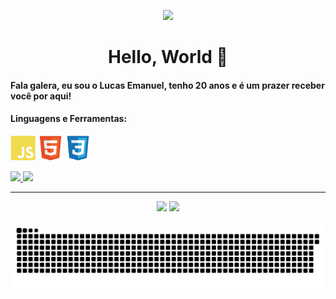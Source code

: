 <p align="center">
  <img height="300px" src="https://media.giphy.com/media/FRWqO0naQunmERUJhS/giphy.gif">
</p>
<h1 align="center">Hello, World 🚀</h1>

#### Fala galera, eu sou o Lucas Emanuel, tenho 20 anos e é um prazer receber você por aqui!<br>

#### Linguagens e Ferramentas:
<div style="display: inline_block">
  <img align="center" alt="JS" height="40" width="40" src="https://raw.githubusercontent.com/devicons/devicon/master/icons/javascript/javascript-plain.svg">
  <img align="center" alt="HTML5" height="40" width="40" src="https://raw.githubusercontent.com/devicons/devicon/master/icons/html5/html5-original.svg">
  <img align="center" alt="CSS3" height="40" width="40" src="https://raw.githubusercontent.com/devicons/devicon/master/icons/css3/css3-original.svg">
</div><br>

<div>
  <a href="https://github.com/lucasemanuelms">
  <img height="150em" src="https://github-readme-stats.vercel.app/api?username=lucasemanuelms&show_icons=true&theme=radical"/>
  <img height="150em" src="https://github-readme-stats.vercel.app/api/top-langs/?username=lucasemanuelms&layout=compact&theme=radical"/>
</div>
  
---
<div align="center">
  <a href="https://instagram.com/lucasemanuelms"><img src="https://img.shields.io/badge/Instagram-E4405F?style=for-the-badge&logo=instagram&logoColor=white"></a>
  <a href="mailto:lucas.ufc1310@gmail.com"><img src="https://img.shields.io/badge/Gmail-D14836?style=for-the-badge&logo=gmail&logoColor=white"></a>
  
  ![Snake animation](https://github.com/lucasemanuelms/lucasemanuelms/blob/output/github-contribution-grid-snake.svg)
</div>
  

